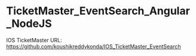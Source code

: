 # TicketMaster_EventSearch_Angular_NodeJS

IOS TicketMaster URL: https://github.com/koushikreddykonda/IOS_TicketMaster_EventSearch
